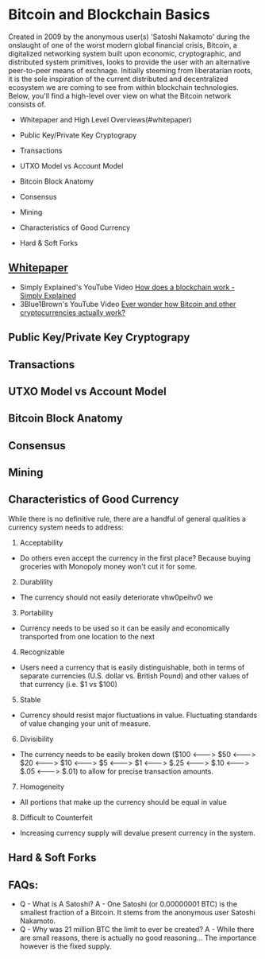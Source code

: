 # Bitcoin and Blockchain Basics
Created in 2009 by the anonymous user(s) 'Satoshi Nakamoto' during the onslaught of one of the worst modern global financial crisis, Bitcoin, a digitalized networking system built upon economic, cryptographic, and distributed system primitives, looks to provide the user with an alternative peer-to-peer means of exchnage. Initially steeming from liberatarian roots, it is the sole inspiration of the current distributed and decentralized ecosystem we are coming to see from within blockchain technologies. Below, you'll find a high-level over view on what the Bitcoin network consists of.

* Whitepaper and High Level Overviews(#whitepaper)

* Public Key/Private Key Cryptograpy

* Transactions

* UTXO Model vs Account Model

* Bitcoin Block Anatomy

* Consensus

* Mining

* Characteristics of Good Currency

* Hard & Soft Forks


## [Whitepaper](https://bitcoin.org/bitcoin.pdf)
  * Simply Explained's YouTube Video [How does a blockchain work - Simply Explained](https://www.youtube.com/watch?v=SSo_EIwHSd4) 
  * 3Blue1Brown's YouTube Video [Ever wonder how Bitcoin and other cryptocurrencies actually work?](https://www.youtube.com/watch?v=bBC-nXj3Ng4)

## Public Key/Private Key Cryptograpy

## Transactions

## UTXO Model vs Account Model

## Bitcoin Block Anatomy

## Consensus

## Mining

## Characteristics of Good Currency
While there is no definitive rule, there are a handful of general qualities a currency system needs to address:

 1. Acceptability
  * Do others even accept the currency in the first place? Because buying groceries with Monopoly money won't cut it for some.
 2. Durablility
  * The currency should not easily deteriorate vhw0peihv0 we
 3. Portability
  * Currency needs to be used so it can be easily and economically transported from one location to the next
 4. Recognizable
  * Users need a currency that is easily distinguishable, both in terms of separate currencies (U.S. dollar vs. British Pound) and other values of that currency (i.e. $1 vs $100)
 5. Stable
  * Currency should resist major fluctuations in value. Fluctuating standards of value changing your unit of measure.
 6. Divisibility
  * The currency needs to be easily broken down ($100 <---> $50 <---> $20 <---> $10 <---> $5 <---> $1 <---> $.25 <---> $.10 <---> $.05 <---> $.01) to allow for precise transaction amounts.
 7. Homogeneity
  * All portions that make up the currency should be equal in value  
 8. Difficult to Counterfeit
  * Increasing currency supply will devalue present currency in the system.

## Hard & Soft Forks

## FAQs:
 * Q - What is A Satoshi? A - One Satoshi (or 0.00000001 BTC) is the smallest fraction of a Bitcoin. It stems from the anonymous user Satoshi Nakamoto.
 * Q - Why was 21 million BTC the limit to ever be created? A - While there are small reasons, there is actually no good reasoning... The importance however is the fixed supply.
 
